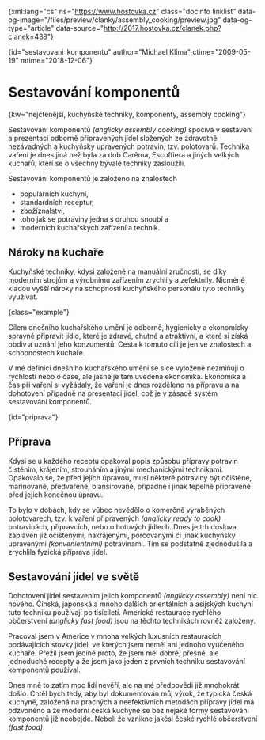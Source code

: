 
{xml:lang="cs" ns="https://www.hostovka.cz" class="docinfo linklist" data-og-image="/files/preview/clanky/assembly_cooking/preview.jpg" data-og-type="article" data-source="http://2017.hostovka.cz/clanek.php?clanek=438"}

{id="sestavovani_komponentu" author="Michael Klíma" ctime="2009-05-19" mtime="2018-12-06"}

# Sestavování komponentů

{kw="nejčtenější, kuchyňské techniky, komponenty, assembly cooking"}

Sestavování komponentů _(anglicky assembly cooking)_ spočívá v sestavení a prezentaci odborně připravených jídel složených ze zdravotně nezávadných a kuchyňsky upravených potravin, tzv. polotovarů. Technika vaření je dnes jiná než byla za dob Carêma, Escoffiera a jiných velkých kuchařů, kteří se o všechny bývalé techniky zasloužili.

Sestavování komponentů je založeno na znalostech

* populárních kuchyní,
* standardních receptur,
* zbožíznalství,
* toho jak se potraviny jedna s druhou snoubí a
* moderních kuchařských zařízení a technik.

## Nároky na kuchaře

Kuchyňské techniky, kdysi založené na manuální zručnosti, se díky moderním strojům a výrobnímu zařízením zrychlily a zefektnily. Nicméně kladou vyšší nároky na schopnosti kuchyňského personálu tyto techniky využívat.

{class="example"}

Cílem dnešního kuchařského umění je odborně, hygienicky a ekonomicky správně připravit jídlo, které je zdravé, chutné a atraktivní, a které si získá obdiv a uznání jeho konzumentů. Cesta k tomuto cíli je jen ve znalostech a schopnostech kuchaře.

V mé definici dnešního kuchařského umění se sice vyloženě nezmiňuji o rychlosti nebo o čase, ale jasně je tam uvedena ekonomika. Ekonomika a čas při vaření si vyžádaly, že vaření je dnes rozděleno na přípravu a na dohotovení případně na presentaci jídel, což je v zásadě systém sestavování komponentů.

{id="priprava"}

## Příprava

Kdysi se u každého receptu opakoval popis způsobu přípravy potravin čistěním, krájením, strouháním a jinými mechanickými technikami. Opakovalo se, že před jejich úpravou, musí některé potraviny být očištěné, marinované, předvařené, blanšírované, případně i jinak tepelně připravené před jejich konečnou úpravu.

To bylo v dobách, kdy se vůbec nevědělo o komerčně vyráběných polotovarech, tzv. k vaření připravených _(anglicky ready to cook)_ potravinách, přípravcích, nebo o hotových jídlech. Dnes je trh doslova zaplaven již očištěnými, nakrájenými, porcovanými či jinak kuchyňsky upravenými _(konvenientními)_ potravinami. Tím se podstatně zjednodušila a zrychlila fyzická příprava jídel.

## Sestavování jídel ve světě

Dohotovení jídel sestavením jejich komponentů _(anglicky assembly)_ není nic nového. Čínská, japonská a mnoho dalších orientálních a asijských kuchyní tuto techniku používají po tisíciletí. Americké restaurace rychlého občerstvení _(anglicky fast food)_ jsou na těchto technikách rovněž založeny.

Pracoval jsem v Americe v mnoha velkých luxusních restauracích podávajících stovky jídel, ve kterých jsem neměl ani jednoho vyučeného kuchaře. Přežil jsem jedině proto, že jsem měl dobré, přesné, ale jednoduché recepty a že jsem jako jeden z prvních techniku sestavování komponentů používal.

Dnes mně to zatím moc lidí nevěří, ale na mé předpovědi již mnohokrát došlo. Chtěl bych tedy, aby byl dokumentován můj výrok, že typická česká kuchyně, založená na pracných a neefektivních metodách přípravy jídel má odzvoněno a že moderní česká kuchyně se bez nějaké formy sestavování komponentů již neobejde. Neboli že vznikne jakési české rychlé občerstvení _(fast food)_.

